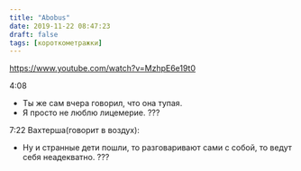 ```yaml
---
title: "Abobus"
date: 2019-11-22 08:47:23
draft: false
tags: [короткометражки]
---
```


https://www.youtube.com/watch?v=MzhpE6e19t0

4:08
- Ты же сам вчера говорил, что она тупая.
- Я просто не люблю лицемерие.
???

7:22
Вахтерша(говорит в воздух):
- Ну и странные дети пошли, то разговаривают сами с собой, то ведут себя неадекватно.
???
